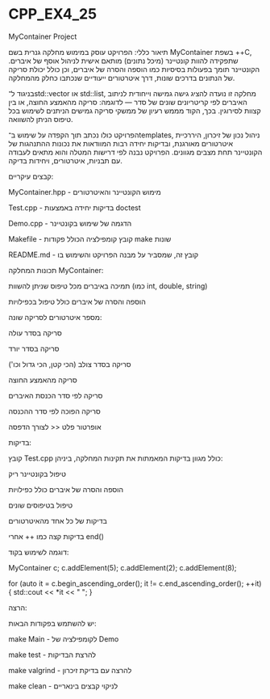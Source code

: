 # CPP_EX4_25

MyContainer Project

תיאור כללי:
הפרויקט עוסק במימוש מחלקה גנרית בשם MyContainer בשפת ++C, שתפקידה להוות קונטיינר (מיכל נתונים) מותאם אישית לניהול אוסף של איברים. הקונטיינר תומך בפעולות בסיסיות כמו הוספה והסרה של איברים, וכן כולל יכולת סריקה של הנתונים בדרכים שונות, דרך איטרטורים ייעודיים שנכתבו כחלק מהמחלקה.

בניגוד ל־std::vector או std::list, מחלקה זו נועדה להציג גישה גמישה וייחודית לניתוב האיברים לפי קריטריונים שונים של סדר — לדוגמה: סריקה מהאמצע החוצה, או בין קצוות לסירוגין. בכך, הקוד מממש רעיון של ממשקי סריקה גמישים הניתנים לשימוש בכל טיפוס הניתן להשוואה.

הפרויקט כולו נכתב תוך הקפדה על שימוש ב־templates, ניהול נכון של זיכרון, היררכיית איטרטורים מאורגנת, ובדיקות יחידה רבות המוודאות את נכונות ההתנהגות של הקונטיינר תחת מצבים מגוונים. הפרויקט נבנה לפי דרישות המטלה והוא מתאים לעבודה עם תבניות, איטרטורים, ויחידות בדיקה.

קבצים עיקריים:

MyContainer.hpp - מימוש הקונטיינר והאיטרטורים

Test.cpp - בדיקות יחידה באמצעות doctest

Demo.cpp - הדגמה של שימוש בקונטיינר

Makefile - קובץ קומפילציה הכולל פקודות make שונות

README.md - קובץ זה, שמסביר על מבנה הפרויקט והשימוש בו

תכונות המחלקה MyContainer:

תמיכה באיברים מכל טיפוס שניתן להשוות (כמו int, double, string)

הוספה והסרה של איברים כולל טיפול בכפילויות

מספר איטרטורים לסריקה שונה:

סריקה בסדר עולה

סריקה בסדר יורד

סריקה בסדר צולב (הכי קטן, הכי גדול וכו')

סריקה מהאמצע החוצה

סריקה לפי סדר הכנסת האיברים

סריקה הפוכה לפי סדר ההכנסה

אופרטור פלט << לצורך הדפסה

בדיקות:

קובץ Test.cpp כולל מגוון בדיקות המאמתות את תקינות המחלקה, ביניהן:

טיפול בקונטיינר ריק

הוספה והסרה של איברים כולל כפילויות

טיפול בטיפוסים שונים

בדיקות של כל אחד מהאיטרטורים

בדיקות קצה כמו ++ אחרי end()

דוגמה לשימוש בקוד:

MyContainer<int> c;
c.addElement(5);
c.addElement(2);
c.addElement(8);

for (auto it = c.begin_ascending_order(); it != c.end_ascending_order(); ++it) {
    std::cout << *it << " ";
}

הרצה:

יש להשתמש בפקודות הבאות:

make Main - לקומפילציה של Demo

make test - להרצת הבדיקות

make valgrind - להרצה עם בדיקת זיכרון

make clean - לניקוי קבצים בינאריים
